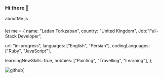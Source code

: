 ### Hi there 👋
 aboutMe.js
### 
let me = {
name: "Ladan Torkzaban",
country: "United Kingdom",
Job:"Full-Stack Developer",
  

url: "in-progress",
languages: ["English", "Persian"],
codingLanguages: ["Ruby", "JavaScript"],

learningNewSkills: true,
hobbies: ["Painting", "Travelling", "Learning"],
 };
<!--
**ladantork/ladantork** is a ✨ _special_ ✨ repository because its `README.md` (this file) appears on your GitHub profile.

-->


![github](https://img.shields.io/badge/GitHub-000000?style=for-the-badge&logo=GitHub&logoColor=white)]
